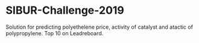 # SIBUR-Challenge-2019
Solution for predicting polyethelene price, activity of catalyst and atactic of polypropylene. Top 10 on Leadreboard. 
